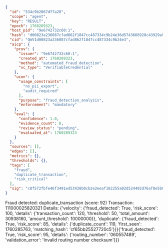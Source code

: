 ```json
{
  "id": "534c9b2067df7a28",
  "scope": "agent",
  "key": "RESULT",
  "epoch": 1760289323,
  "host_pid": "9e6742732c60:1",
  "hash": "d00823a236087cfad862f1847cc487334c9b24e36d5743666928c43929a91e40",
  "cid": "QmV1d00823a236087cfad862f1847cc487334c9b24e3",
  "aicp": {
    "prov": {
      "issuer": "9e6742732c60:1",
      "created_at": 1760289323,
      "method": "automated_fraud_detection",
      "vc_type": "VerifiableCredential"
    },
    "ucon": {
      "usage_constraints": [
        "no_pii_export",
        "audit_required"
      ],
      "purpose": "fraud_detection_analysis",
      "enforcement": "mandatory"
    },
    "eval": {
      "confidence": 1.0,
      "evidence_count": 0,
      "review_status": "pending",
      "evaluated_at": 1760289323
    }
  },
  "sources": [],
  "edges": [],
  "metrics": {},
  "thresholds": {},
  "tags": [
    "fraud",
    "duplicate_transaction",
    "risk_critical"
  ],
  "sig": "c8f572fbfe46f3491ed53438b0cb2e2eeaf182255a02d524402d76af8e5b055f"
}
```

Fraud detected: duplicate_transaction (score: 92)
Transaction: 111000025820321
Details: {'velocity': {'fraud_detected': True, 'risk_score': 100, 'details': {'transaction_count': 120, 'threshold': 50, 'total_amount': 30938160, 'amount_threshold': 10000000}}, 'duplicate': {'fraud_detected': True, 'risk_score': 85, 'details': {'duplicate_count': 119, 'first_seen': 1760285763, 'matching_hash': 'cf65bb25527720c5'}}}{'fraud_detected': True, 'risk_score': 95, 'details': {'routing_number': '060557489', 'validation_error': 'Invalid routing number checksum'}}}